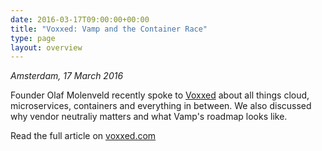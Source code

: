 ```yaml
---
date: 2016-03-17T09:00:00+00:00
title: "Voxxed: Vamp and the Container Race"
type: page
layout: overview
---
```

*Amsterdam, 17 March 2016*

Founder Olaf Molenveld recently spoke to [Voxxed](https://www.voxxed.com) about all things cloud, microservices,
containers and everything in between. We also discussed why vendor neutraliy matters and what Vamp's roadmap
looks like.

Read the full article on [voxxed.com](https://www.voxxed.com/2016/03/vamp/)

<!--more-->
